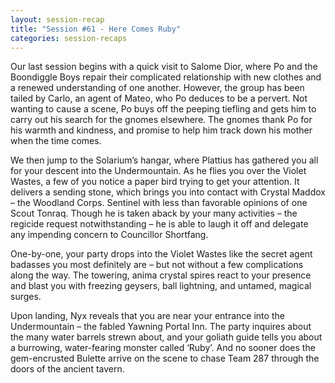 ```yaml
---
layout: session-recap
title: "Session #61 - Here Comes Ruby"
categories: session-recaps
---
```


Our last session begins with a quick visit to Salome Dior, where Po and the Boondiggle Boys repair their complicated relationship with new clothes and a renewed understanding of one another. However, the group has been tailed by Carlo, an agent of Mateo, who Po deduces to be a pervert. Not wanting to cause a scene, Po buys off the peeping tiefling and gets him to carry out his search for the gnomes  elsewhere. The gnomes thank Po for his warmth and kindness, and promise to help him track down his mother when the time comes.

We then jump to the Solarium’s hangar, where Plattius has gathered you all for your descent into the Undermountain. As he flies you over the Violet Wastes, a few of you notice a paper bird trying to get your attention. It delivers a sending stone, which brings you into contact with Crystal Maddox – the Woodland Corps. Sentinel with less than favorable opinions of one Scout Tonraq. Though he is taken aback by your many activities – the regicide request notwithstanding –  he is able to laugh it off and delegate any impending concern to Councillor Shortfang.

One-by-one, your party drops into the Violet Wastes like the secret agent badasses you most definitely are – but not without a few complications along the way. The towering, anima crystal spires react to your presence and blast you with freezing geysers, ball lightning, and untamed, magical surges.

Upon landing, Nyx reveals that you are near your entrance into the Undermountain – the fabled Yawning Portal Inn. The party inquires about the many water barrels strewn about, and your goliath guide tells you about a burrowing, water-fearing monster called ‘Ruby’. And no sooner does the gem-encrusted Bulette arrive on the scene to chase Team 287 through the doors of the ancient tavern.
